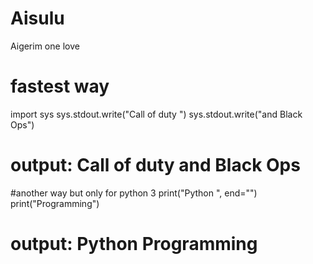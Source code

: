 # Aisulu
Aigerim one love
# fastest way
import sys
sys.stdout.write("Call of duty ")
sys.stdout.write("and Black Ops")
# output: Call of duty and Black Ops
#another way but only for python 3
print("Python ", end="")
print("Programming") 
# output: Python Programming

